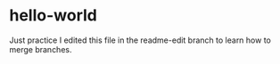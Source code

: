 # hello-world
Just practice
I edited this file in the readme-edit branch to learn how to merge branches.
